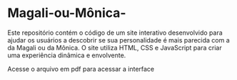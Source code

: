 # Magali-ou-Mônica-
Este repositório contém o código de um site interativo desenvolvido para ajudar os usuários a descobrir se sua personalidade é mais parecida com a da Magali ou da Mônica. O site utiliza HTML, CSS e JavaScript para criar uma experiência dinâmica e envolvente.

Acesse o arquivo em pdf para acessar a interface
